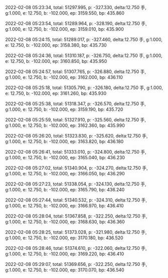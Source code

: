 2022-02-08 05:23:34, total: 51297.995, p: -327.330, delta:12.750 手, g:1.000, e: 12.750, b: -102.000, ep: 3159.550, bp: 435.860

2022-02-08 05:23:54, total: 51289.964, p: -328.190, delta:12.750 手, g:1.000, e: 12.750, b: -102.000, ep: 3159.010, bp: 435.900

2022-02-08 05:24:15, total: 51289.017, p: -327.460, delta:12.750 手, g:1.000, e: 12.750, b: -102.000, ep: 3158.380, bp: 435.730

2022-02-08 05:24:36, total: 51310.187, p: -326.750, delta:12.750 手, g:1.000, e: 12.750, b: -102.000, ep: 3160.850, bp: 435.950

2022-02-08 05:24:57, total: 51307.765, p: -326.880, delta:12.750 手, g:1.000, e: 12.750, b: -102.000, ep: 3162.000, bp: 436.110

2022-02-08 05:25:18, total: 51305.790, p: -326.180, delta:12.750 手, g:1.000, e: 12.750, b: -102.000, ep: 3161.260, bp: 435.930

2022-02-08 05:25:38, total: 51318.347, p: -326.570, delta:12.750 手, g:1.000, e: 12.750, b: -102.000, ep: 3159.190, bp: 435.720

2022-02-08 05:25:59, total: 51327.910, p: -325.560, delta:12.750 手, g:1.000, e: 12.750, b: -102.000, ep: 3162.360, bp: 435.990

2022-02-08 05:26:20, total: 51323.830, p: -325.620, delta:12.750 手, g:1.000, e: 12.750, b: -102.000, ep: 3163.820, bp: 436.180

2022-02-08 05:26:41, total: 51333.010, p: -324.800, delta:12.750 手, g:1.000, e: 12.750, b: -102.000, ep: 3165.040, bp: 436.230

2022-02-08 05:27:02, total: 51340.904, p: -324.270, delta:12.750 手, g:1.000, e: 12.750, b: -102.000, ep: 3166.050, bp: 436.290

2022-02-08 05:27:23, total: 51338.054, p: -324.130, delta:12.750 手, g:1.000, e: 12.750, b: -102.000, ep: 3165.790, bp: 436.240

2022-02-08 05:27:44, total: 51340.532, p: -324.310, delta:12.750 手, g:1.000, e: 12.750, b: -102.000, ep: 3166.970, bp: 436.410

2022-02-08 05:28:04, total: 51367.858, p: -322.250, delta:12.750 手, g:1.000, e: 12.750, b: -102.000, ep: 3168.630, bp: 436.360

2022-02-08 05:28:25, total: 51373.028, p: -321.980, delta:12.750 手, g:1.000, e: 12.750, b: -102.000, ep: 3170.180, bp: 436.520

2022-02-08 05:28:46, total: 51374.610, p: -322.060, delta:12.750 手, g:1.000, e: 12.750, b: -102.000, ep: 3169.220, bp: 436.410

2022-02-08 05:29:07, total: 51369.656, p: -322.250, delta:12.750 手, g:1.000, e: 12.750, b: -102.000, ep: 3170.070, bp: 436.540